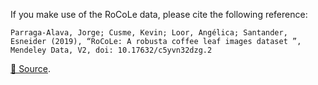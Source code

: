 If you make use of the RoCoLe data, please cite the following reference:

``` APA
Parraga-Alava, Jorge; Cusme, Kevin; Loor, Angélica; Santander, Esneider (2019), “RoCoLe: A robusta coffee leaf images dataset ”, Mendeley Data, V2, doi: 10.17632/c5yvn32dzg.2
```

[🔗 Source](https://data.mendeley.com/datasets/c5yvn32dzg/2).
